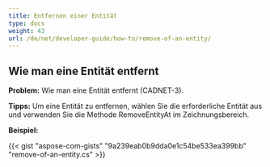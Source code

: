 ```yaml
---
title: Entfernen einer Entität
type: docs
weight: 43
url: /de/net/developer-guide/how-to/remove-of-an-entity/
---
```


## **Wie man eine Entität entfernt**

**Problem:** Wie man eine Entität entfernt (CADNET-3).

**Tipps:** Um eine Entität zu entfernen, wählen Sie die erforderliche Entität aus und verwenden Sie die Methode RemoveEntityAt im Zeichnungsbereich.

**Beispiel:**

{{< gist "aspose-com-gists" "9a239eab0b9dda0e1c54be533ea399bb" "remove-of-an-entity.cs" >}}
